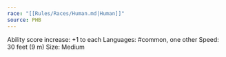 ```yaml
---
race: "[[Rules/Races/Human.md|Human]]"
source: PHB
---
```

Ability score increase: +1 to each
Languages: #common, one other
Speed: 30 feet (9 m)
Size: Medium
